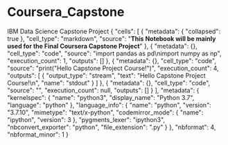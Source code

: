 # Coursera_Capstone
IBM Data Science Capstone Project
{
    "cells": [
        {
            "metadata": {
                "collapsed": true
            },
            "cell_type": "markdown",
            "source": "**This Notebook will be mainly used for the Final Coursera Capstone Project**"
        },
        {
            "metadata": {},
            "cell_type": "code",
            "source": "import pandas as pd\nimport numpy as np",
            "execution_count": 1,
            "outputs": []
        },
        {
            "metadata": {},
            "cell_type": "code",
            "source": "print(\"Hello Capstone Project Course!\")",
            "execution_count": 4,
            "outputs": [
                {
                    "output_type": "stream",
                    "text": "Hello Capstone Project Course!\n",
                    "name": "stdout"
                }
            ]
        },
        {
            "metadata": {},
            "cell_type": "code",
            "source": "",
            "execution_count": null,
            "outputs": []
        }
    ],
    "metadata": {
        "kernelspec": {
            "name": "python3",
            "display_name": "Python 3.7",
            "language": "python"
        },
        "language_info": {
            "name": "python",
            "version": "3.7.10",
            "mimetype": "text/x-python",
            "codemirror_mode": {
                "name": "ipython",
                "version": 3
            },
            "pygments_lexer": "ipython3",
            "nbconvert_exporter": "python",
            "file_extension": ".py"
        }
    },
    "nbformat": 4,
    "nbformat_minor": 1
}
